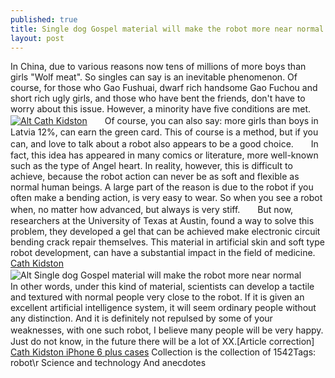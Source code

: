 ```yaml
---
published: true
title: Single dog Gospel material will make the robot more near normal
layout: post
---
```

In China, due to various reasons now tens of millions of more boys than girls \"Wolf meat\". So singles can say is an inevitable phenomenon. Of course, for those who Gao Fushuai, dwarf rich handsome Gao Fuchou and short rich ugly girls, and those who have bent the friends, don\'t have to worry about this issue. However, a minority have five conditions are met.[![Alt Cath Kidston](http://www.awacase.com/images/large/i6plus/cath_kidston_i6p300_lrg.jpg)](http://www.awacase.com/cath-kidston-iphone-6-plus-case-rose-yellow-p-4262.html)　　Of course, you can also say: more girls than boys in Latvia 12%, can earn the green card. This of course is a method, but if you can, and love to talk about a robot also appears to be a good choice.　　In fact, this idea has appeared in many comics or literature, more well-known such as the type of Angel heart. In reality, however, this is difficult to achieve, because the robot action can never be as soft and flexible as normal human beings. A large part of the reason is due to the robot if you often make a bending action, is very easy to wear. So when you see a robot when, no matter how advanced, but always is very stiff.　　But now, researchers at the University of Texas at Austin, found a way to solve this problem, they developed a gel that can be achieved make electronic circuit bending crack repair themselves. This material in artificial skin and soft type robot development, can have a substantial impact in the field of medicine. [Cath Kidston](http://www.awacase.com/cath-kidston-iphone-6-plus-case-rose-yellow-p-4262.html)![Alt Single dog Gospel material will make the robot more near normal](https://c2.staticflickr.com/2/1675/25727870294_f4eaeeffce_b.jpg)　　In other words, under this kind of material, scientists can develop a tactile and textured with normal people very close to the robot. If it is given an excellent artificial intelligence system, it will seem ordinary people without any distinction. And it is definitely not repulsed by some of your weaknesses, with one such robot, I believe many people will be very happy.　　Just do not know, in the future there will be a lot of XX.[Article correction] [Cath Kidston iPhone 6 plus cases](https://uag2015.wordpress.com/2016/03/23/tanzheng-ant-and-science-and-technology-the-dream-into-a-reality/) []() Collection is the collection of 1542Tags: robot\r Science and technology And anecdotes